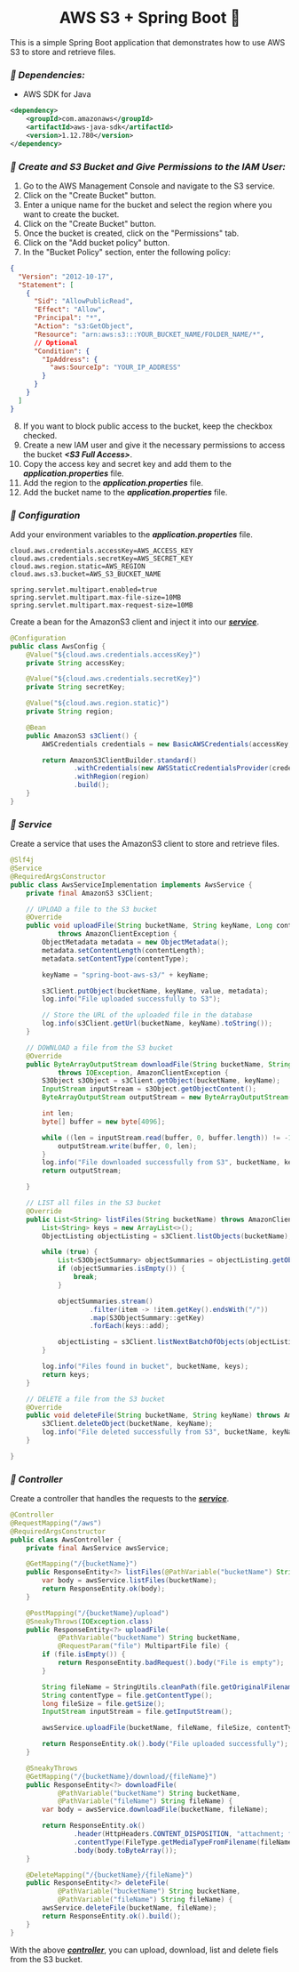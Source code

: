 <br>

# <div align="center">**AWS S3 + Spring Boot 🧠**</div>

This is a simple Spring Boot application that demonstrates how to use AWS S3 to store and retrieve files.

### **_📌 Dependencies:_**

- AWS SDK for Java

```xml
<dependency>
  	<groupId>com.amazonaws</groupId>
  	<artifactId>aws-java-sdk</artifactId>
  	<version>1.12.780</version>
</dependency>
```

### **_📌 Create and S3 Bucket and Give Permissions to the IAM User:_**

1. Go to the AWS Management Console and navigate to the S3 service.
2. Click on the "Create Bucket" button.
3. Enter a unique name for the bucket and select the region where you want to create the bucket.
4. Click on the "Create Bucket" button.
5. Once the bucket is created, click on the "Permissions" tab.
6. Click on the "Add bucket policy" button.
7. In the "Bucket Policy" section, enter the following policy:

```json
{
  "Version": "2012-10-17",
  "Statement": [
    {
      "Sid": "AllowPublicRead",
      "Effect": "Allow",
      "Principal": "*",
      "Action": "s3:GetObject",
      "Resource": "arn:aws:s3:::YOUR_BUCKET_NAME/FOLDER_NAME/*",
      // Optional
      "Condition": {
        "IpAddress": {
          "aws:SourceIp": "YOUR_IP_ADDRESS"
        }
      }
    }
  ]
}
```

8. If you want to block public access to the bucket, keep the checkbox checked.
9. Create a new IAM user and give it the necessary permissions to access the bucket **_\<S3 Full Access\>_**.
10. Copy the access key and secret key and add them to the **_application.properties_** file.
11. Add the region to the **_application.properties_** file.
12. Add the bucket name to the **_application.properties_** file.

### **_📌 Configuration_**

Add your environment variables to the **_application.properties_** file.

```properties
cloud.aws.credentials.accessKey=AWS_ACCESS_KEY
cloud.aws.credentials.secretKey=AWS_SECRET_KEY
cloud.aws.region.static=AWS_REGION
cloud.aws.s3.bucket=AWS_S3_BUCKET_NAME

spring.servlet.multipart.enabled=true
spring.servlet.multipart.max-file-size=10MB
spring.servlet.multipart.max-request-size=10MB
```

Create a bean for the AmazonS3 client and inject it into our [**_service_**](#-service).

```java
@Configuration
public class AwsConfig {
    @Value("${cloud.aws.credentials.accessKey}")
    private String accessKey;

    @Value("${cloud.aws.credentials.secretKey}")
    private String secretKey;

    @Value("${cloud.aws.region.static}")
    private String region;

    @Bean
    public AmazonS3 s3Client() {
        AWSCredentials credentials = new BasicAWSCredentials(accessKey, secretKey);

        return AmazonS3ClientBuilder.standard()
                .withCredentials(new AWSStaticCredentialsProvider(credentials))
                .withRegion(region)
                .build();
    }
}
```

### **_📌 Service_**

Create a service that uses the AmazonS3 client to store and retrieve files.

```java
@Slf4j
@Service
@RequiredArgsConstructor
public class AwsServiceImplementation implements AwsService {
    private final AmazonS3 s3Client;

    // UPLOAD a file to the S3 bucket
    @Override
    public void uploadFile(String bucketName, String keyName, Long contentLength, String contentType, InputStream value)
            throws AmazonClientException {
        ObjectMetadata metadata = new ObjectMetadata();
        metadata.setContentLength(contentLength);
        metadata.setContentType(contentType);

        keyName = "spring-boot-aws-s3/" + keyName;

        s3Client.putObject(bucketName, keyName, value, metadata);
        log.info("File uploaded successfully to S3");

        // Store the URL of the uploaded file in the database
        log.info(s3Client.getUrl(bucketName, keyName).toString());
    }

    // DOWNLOAD a file from the S3 bucket
    @Override
    public ByteArrayOutputStream downloadFile(String bucketName, String keyName)
            throws IOException, AmazonClientException {
        S3Object s3Object = s3Client.getObject(bucketName, keyName);
        InputStream inputStream = s3Object.getObjectContent();
        ByteArrayOutputStream outputStream = new ByteArrayOutputStream();

        int len;
        byte[] buffer = new byte[4096];

        while ((len = inputStream.read(buffer, 0, buffer.length)) != -1) {
            outputStream.write(buffer, 0, len);
        }
        log.info("File downloaded successfully from S3", bucketName, keyName);
        return outputStream;

    }

    // LIST all files in the S3 bucket
    @Override
    public List<String> listFiles(String bucketName) throws AmazonClientException {
        List<String> keys = new ArrayList<>();
        ObjectListing objectListing = s3Client.listObjects(bucketName);

        while (true) {
            List<S3ObjectSummary> objectSummaries = objectListing.getObjectSummaries();
            if (objectSummaries.isEmpty()) {
                break;
            }

            objectSummaries.stream()
                    .filter(item -> !item.getKey().endsWith("/"))
                    .map(S3ObjectSummary::getKey)
                    .forEach(keys::add);

            objectListing = s3Client.listNextBatchOfObjects(objectListing);
        }

        log.info("Files found in bucket", bucketName, keys);
        return keys;
    }

    // DELETE a file from the S3 bucket
    @Override
    public void deleteFile(String bucketName, String keyName) throws AmazonClientException {
        s3Client.deleteObject(bucketName, keyName);
        log.info("File deleted successfully from S3", bucketName, keyName);
    }

}
```

### **_📌 Controller_**

Create a controller that handles the requests to the [**_service_**](#-service).

```java
@Controller
@RequestMapping("/aws")
@RequiredArgsConstructor
public class AwsController {
    private final AwsService awsService;

    @GetMapping("/{bucketName}")
    public ResponseEntity<?> listFiles(@PathVariable("bucketName") String bucketName) {
        var body = awsService.listFiles(bucketName);
        return ResponseEntity.ok(body);
    }

    @PostMapping("/{bucketName}/upload")
    @SneakyThrows(IOException.class)
    public ResponseEntity<?> uploadFile(
            @PathVariable("bucketName") String bucketName,
            @RequestParam("file") MultipartFile file) {
        if (file.isEmpty()) {
            return ResponseEntity.badRequest().body("File is empty");
        }

        String fileName = StringUtils.cleanPath(file.getOriginalFilename());
        String contentType = file.getContentType();
        long fileSize = file.getSize();
        InputStream inputStream = file.getInputStream();

        awsService.uploadFile(bucketName, fileName, fileSize, contentType, inputStream);

        return ResponseEntity.ok().body("File uploaded successfully");
    }

    @SneakyThrows
    @GetMapping("/{bucketName}/download/{fileName}")
    public ResponseEntity<?> downloadFile(
            @PathVariable("bucketName") String bucketName,
            @PathVariable("fileName") String fileName) {
        var body = awsService.downloadFile(bucketName, fileName);

        return ResponseEntity.ok()
                .header(HttpHeaders.CONTENT_DISPOSITION, "attachment; filename=\"" + fileName + "\"")
                .contentType(FileType.getMediaTypeFromFilename(fileName))
                .body(body.toByteArray());
    }

    @DeleteMapping("/{bucketName}/{fileName}")
    public ResponseEntity<?> deleteFile(
            @PathVariable("bucketName") String bucketName,
            @PathVariable("fileName") String fileName) {
        awsService.deleteFile(bucketName, fileName);
        return ResponseEntity.ok().build();
    }
}
```

With the above [**_controller_**](#-controller), you can upload, download, list and delete fiels from the S3 bucket.

